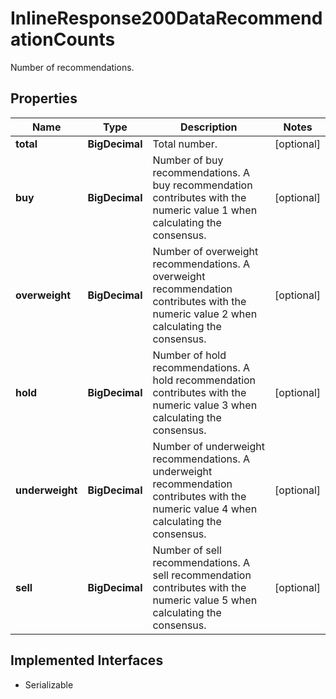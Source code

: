 

# InlineResponse200DataRecommendationCounts

Number of recommendations.

## Properties

Name | Type | Description | Notes
------------ | ------------- | ------------- | -------------
**total** | **BigDecimal** | Total number. |  [optional]
**buy** | **BigDecimal** | Number of buy recommendations. A buy recommendation contributes with the numeric value 1 when calculating the consensus. |  [optional]
**overweight** | **BigDecimal** | Number of overweight recommendations. A overweight recommendation contributes with the numeric value 2 when calculating the consensus. |  [optional]
**hold** | **BigDecimal** | Number of hold recommendations. A hold recommendation contributes with the numeric value 3 when calculating the consensus. |  [optional]
**underweight** | **BigDecimal** | Number of underweight recommendations. A underweight recommendation contributes with the numeric value 4 when calculating the consensus. |  [optional]
**sell** | **BigDecimal** | Number of sell recommendations. A sell recommendation contributes with the numeric value 5 when calculating the consensus. |  [optional]


## Implemented Interfaces

* Serializable


